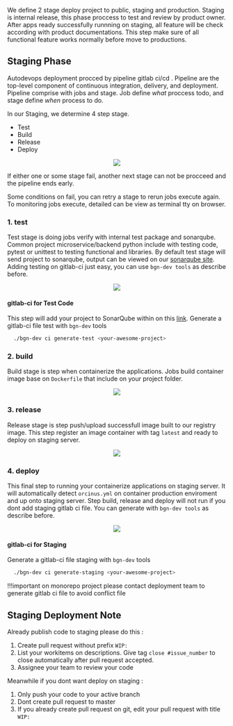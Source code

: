 We define 2 stage deploy project to public, staging and production. 
Staging is internal release, this phase proccess to test and review by product owner. 
After apps ready successfully runnning on staging, all feature will be check according with product documentations.
This step make sure of all functional feature works normally before move to productions.

## Staging Phase
Autodevops deployment procced by pipeline gitlab ci/cd .
Pipeline are the top-level component of continuous integration, delivery, and deployment.
Pipeline comprise with jobs and stage. Job define _what_ proccess todo, and stage define _when_ process to do. 

In our Staging, we determine 4 step stage. 

- Test
- Build
- Release
- Deploy
 
<p align="center">
	<img src="../img/pipeline-giov2api-staging.png">
</p>

If either one or some stage fail, another next stage can not be procceed and the pipeline ends early.

Some conditions on fail, you can retry a stage to rerun jobs execute again. 
To monitoring jobs execute, detailed can be view as terminal tty on browser.    

### 1. test 
Test stage is doing jobs verify with internal test package and sonarqube. Common project microservice/backend python include with testing code, pytest or unittest to testing functional and libraries. By default test stage will send project to sonarqube, output can be viewed on our [sonarqube site](https://cq.biznetgio.dev/). 
Adding testing on gitlab-ci just easy, you can use `bgn-dev tools` as describe before. 
<p align="center">
	<img src="../img/pipeline-giov2api-test.png">
</p>

#### gitlab-ci for Test Code
This step will add your project to SonarQube within on this [link](https://cq.biznetgio.dev/). 
Generate a gitlab-ci file test with `bgn-dev` tools
```bash
  ./bgn-dev ci generate-test <your-awesome-project>
```

### 2. build
Build stage is step when containerize the applications. Jobs build container image base on `Dockerfile` that include on your project folder. 
<p align="center">
	<img src="../img/pipeline-giov2api-build.png">
</p>


### 3. release
Release stage is step push/upload successfull image built to our registry image. 
This step register an image container with tag `latest` and ready to deploy on staging server. 
<p align="center">
	<img src="../img/pipeline-giov2api-release.png">
</p>


### 4. deploy
This final step to running your containerize applications on staging server. 
It will automatically detect `orcinus.yml` on container production enviroment and up onto staging server.
Step build, release and deploy will not run if you dont add staging gitlab ci file. You can generate with `bgn-dev tools` as describe before.  
<p align="center">
	<img src="../img/pipeline-giov2api-deploy.png">
</p>

#### gitlab-ci for Staging
Generate a gitlab-ci file staging with `bgn-dev` tools
```bash
  ./bgn-dev ci generate-staging <your-awesome-project>
```

!!!important
   	on monorepo project please contact deployment team to generate gitlab ci file to avoid conflict file  

## Staging Deployment Note
Already publish code to staging please do this :

1. Create pull request without prefix `WIP:`
2. List your workitems on descriptions.
   Give tag `close #issue_number` to close automatically after pull request accepted.
3. Assignee your team to review your code 

Meanwhile if you dont want deploy on staging : 

1. Only push your code to your active branch
2. Dont create pull request to master
3. If you already create pull request on git, edit your pull request with title `WIP:`   
